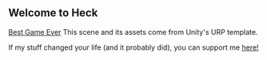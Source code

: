 ## Welcome to Heck

[Best Game Ever](BestGame) This scene and its assets come from Unity's URP template. 

If my stuff changed your life (and it probably did), you can support me [here!](https://www.youtube.com/watch?v=dQw4w9WgXcQ)
